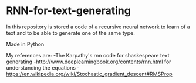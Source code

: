 # RNN-for-text-generating
In this repository is stored a code of a recursive neural network to learn of a text and to be able to generate one of the same type.

Made in Python

My references are:
-The Karpathy's rnn code for shaskespeare text generating
-http://www.deeplearningbook.org/contents/rnn.html for understanding the equations
-https://en.wikipedia.org/wiki/Stochastic_gradient_descent#RMSProp

